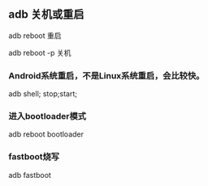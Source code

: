 ## adb 关机或重启

adb reboot 重启

adb reboot -p 关机


### Android系统重启，不是Linux系统重启，会比较快。

adb shell;
stop;start;

### 进入bootloader模式

adb reboot bootloader

### fastboot烧写

adb fastboot
